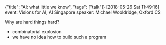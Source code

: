 {"title": "AI: what little we know", "tags": ["talk"]}
[2018-05-26 Sat 11:49:16]
event: Visions for AI, AI Singapore
speaker: Michael Wooldridge, Oxford CS

Why are hard things hard?
 * combinatorial explosion
 * we have no idea how to build such a program

